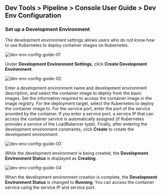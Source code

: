 ## Dev Tools > Pipeline > Console User Guide > Dev Env Configuration

### Set up a Development Environment

The development environment settings allows users who do not know how to use Kubernetes to deploy container images on Kubernetes.

![dev-env-config-guide-01](http://static.toastoven.net/prod_pipeline/2023-03-28/dev-env-config-guide-01.png)

Under **Development Environment Settings**, click **Create Development Environment**.

![dev-env-config-guide-02](http://static.toastoven.net/prod_pipeline/2023-03-28/dev-env-config-guide-02.png)

Enter a development environment name and development environment description, and select the container image to deploy from the basic images. Set the information required to access the container image in the image registry. For the deployment target, select the Kubernetes to deploy the container image to. For the service port, enter the port of the service provided by the container. If you enter a service port, a service IP that can access the container service is automatically assigned (if Kubernetes provides a service of the LoadBalancer type). Finally, after entering the development environment constraints, click **Create** to create the development environment.

![dev-env-config-guide-03](http://static.toastoven.net/prod_pipeline/2023-03-28/dev-env-config-guide-03.png)

While the development environment is being created, the **Development Environment Status** is displayed as **Creating**.

![dev-env-config-guide-04](http://static.toastoven.net/prod_pipeline/2023-03-28/dev-env-config-guide-04.png)

When the development environment creation is complete, the **Development Environment Status** is changed to **Running**. You can access the container service using the service IP and service port.
